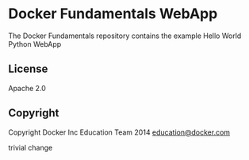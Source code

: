 Docker Fundamentals WebApp
==========================


The Docker Fundamentals repository contains the example Hello World Python WebApp

## License

Apache 2.0

## Copyright

Copyright Docker Inc Education Team 2014 <education@docker.com>

trivial change
